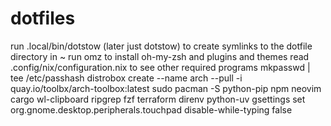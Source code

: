 # dotfiles

run .local/bin/dotstow (later just dotstow) to create symlinks to the dotfile directory in ~
run omz to install oh-my-zsh and plugins and themes
read .config/nix/configuration.nix to see other required programs
mkpasswd | tee /etc/passhash
distrobox create --name arch --pull -i quay.io/toolbx/arch-toolbox:latest
sudo pacman -S python-pip npm neovim cargo wl-clipboard ripgrep fzf terraform direnv python-uv
gsettings set org.gnome.desktop.peripherals.touchpad disable-while-typing false
